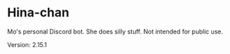 # Hina-chan

Mo's personal Discord bot. She does silly stuff. Not intended for public use.

Version: 2.15.1

